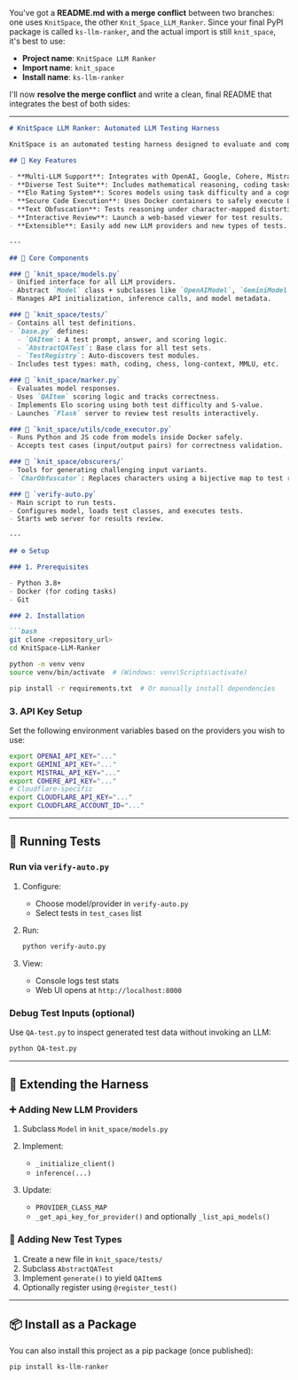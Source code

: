 You've got a **README.md with a merge conflict** between two branches: one uses `KnitSpace`, the other `Knit_Space_LLM_Ranker`. Since your final PyPI package is called `ks-llm-ranker`, and the actual import is still `knit_space`, it's best to use:

* **Project name**: `KnitSpace LLM Ranker`
* **Import name**: `knit_space`
* **Install name**: `ks-llm-ranker`

I'll now **resolve the merge conflict** and write a clean, final README that integrates the best of both sides:

---

````markdown
# KnitSpace LLM Ranker: Automated LLM Testing Harness

KnitSpace is an automated testing harness designed to evaluate and compare the capabilities of various Large Language Models (LLMs) across a diverse set of tasks. It provides a comprehensive framework for researchers and developers to assess LLM performance in areas such as problem-solving, knowledge retrieval, coding proficiency, and safety.

## 🔑 Key Features

- **Multi-LLM Support**: Integrates with OpenAI, Google, Cohere, Mistral, and more.
- **Diverse Test Suite**: Includes mathematical reasoning, coding tasks, knowledge tests (MMLU), long-context, instruction-following, and obfuscation-based tests.
- **Elo Rating System**: Scores models using task difficulty and a cognitive cost metric ("S-value") for nuanced benchmarking.
- **Secure Code Execution**: Uses Docker containers to safely execute LLM-generated Python/JS code.
- **Text Obfuscation**: Tests reasoning under character-mapped distortions.
- **Interactive Review**: Launch a web-based viewer for test results.
- **Extensible**: Easily add new LLM providers and new types of tests.

---

## 🧱 Core Components

### 📁 `knit_space/models.py`
- Unified interface for all LLM providers.
- Abstract `Model` class + subclasses like `OpenAIModel`, `GeminiModel`, etc.
- Manages API initialization, inference calls, and model metadata.

### 📁 `knit_space/tests/`
- Contains all test definitions.
- `base.py` defines:
  - `QAItem`: A test prompt, answer, and scoring logic.
  - `AbstractQATest`: Base class for all test sets.
  - `TestRegistry`: Auto-discovers test modules.
- Includes test types: math, coding, chess, long-context, MMLU, etc.

### 📁 `knit_space/marker.py`
- Evaluates model responses.
- Uses `QAItem` scoring logic and tracks correctness.
- Implements Elo scoring using both test difficulty and S-value.
- Launches `Flask` server to review test results interactively.

### 📁 `knit_space/utils/code_executor.py`
- Runs Python and JS code from models inside Docker safely.
- Accepts test cases (input/output pairs) for correctness validation.

### 📁 `knit_space/obscurers/`
- Tools for generating challenging input variants.
- `CharObfuscator`: Replaces characters using a bijective map to test reasoning under noise.

### 🐍 `verify-auto.py`
- Main script to run tests.
- Configures model, loads test classes, and executes tests.
- Starts web server for results review.

---

## ⚙️ Setup

### 1. Prerequisites

- Python 3.8+
- Docker (for coding tasks)
- Git

### 2. Installation

```bash
git clone <repository_url>
cd KnitSpace-LLM-Ranker

python -m venv venv
source venv/bin/activate  # (Windows: venv\Scripts\activate)

pip install -r requirements.txt  # Or manually install dependencies
````

### 3. API Key Setup

Set the following environment variables based on the providers you wish to use:

```bash
export OPENAI_API_KEY="..."
export GEMINI_API_KEY="..."
export MISTRAL_API_KEY="..."
export COHERE_API_KEY="..."
# Cloudflare-specific
export CLOUDFLARE_API_KEY="..."
export CLOUDFLARE_ACCOUNT_ID="..."
```

---

## 🚀 Running Tests

### Run via `verify-auto.py`

1. Configure:

   * Choose model/provider in `verify-auto.py`
   * Select tests in `test_cases` list
2. Run:

   ```bash
   python verify-auto.py
   ```
3. View:

   * Console logs test stats
   * Web UI opens at `http://localhost:8000`

### Debug Test Inputs (optional)

Use `QA-test.py` to inspect generated test data without invoking an LLM:

```bash
python QA-test.py
```

---

## 🔌 Extending the Harness

### ➕ Adding New LLM Providers

1. Subclass `Model` in `knit_space/models.py`
2. Implement:

   * `_initialize_client()`
   * `inference(...)`
3. Update:

   * `PROVIDER_CLASS_MAP`
   * `_get_api_key_for_provider()` and optionally `_list_api_models()`

### 🧪 Adding New Test Types

1. Create a new file in `knit_space/tests/`
2. Subclass `AbstractQATest`
3. Implement `generate()` to yield `QAItem`s
4. Optionally register using `@register_test()`

---

## 📦 Install as a Package

You can also install this project as a pip package (once published):

```bash
pip install ks-llm-ranker
```

